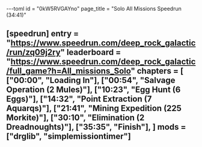 ---toml
id = "0kW5RVGAYno"
page_title = "Solo All Missions Speedrun (34:41)"

[speedrun]
entry = "https://www.speedrun.com/deep_rock_galactic/run/zq09j2ry"
leaderboard = "https://www.speedrun.com/deep_rock_galactic/full_game?h=All_missions_Solo"
chapters = [
  ["00:00", "Loading In"],
  ["00:54", "Salvage Operation (2 Mules)"],
  ["10:23", "Egg Hunt (6 Eggs)"],
  ["14:32", "Point Extraction (7 Aquarqs)"],
  ["21:41", "Mining Expedition (225 Morkite)"],
  ["30:10", "Elimination (2 Dreadnoughts)"],
  ["35:35", "Finish"],
]
mods = ["drglib", "simplemissiontimer"]
---
